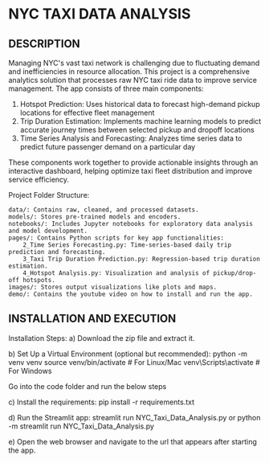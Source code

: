 NYC TAXI DATA ANALYSIS
======================

DESCRIPTION
-----------

Managing NYC's vast taxi network is challenging due to fluctuating demand and inefficiencies in resource allocation. 
This project is a comprehensive analytics solution that processes raw NYC taxi ride data to improve service management. 
The app consists of three main components:

1. Hotspot Prediction: Uses historical data to forecast high-demand pickup locations for effective fleet management
2. Trip Duration Estimation: Implements machine learning models to predict accurate journey times between selected pickup and dropoff locations
3. Time Series Analysis and Forecasting: Analyzes time series data to predict future passenger demand on a particular day

These components work together to provide actionable insights through an interactive dashboard, helping optimize taxi fleet distribution 
and improve service efficiency.

Project Folder Structure:

    data/: Contains raw, cleaned, and processed datasets.
    models/: Stores pre-trained models and encoders.
    notebooks/: Includes Jupyter notebooks for exploratory data analysis and model development.
    pages/: Contains Python scripts for key app functionalities:
        2_Time Series Forecasting.py: Time-series-based daily trip prediction and forecasting.
        3_Taxi Trip Duration Prediction.py: Regression-based trip duration estimation.
        4_Hotspot Analysis.py: Visualization and analysis of pickup/drop-off hotspots.
    images/: Stores output visualizations like plots and maps.
    demo/: Contains the youtube video on how to install and run the app.

INSTALLATION AND EXECUTION
--------------------------
   Installation Steps:
   a) Download the zip file and extract it.

   b) Set Up a Virtual Environment (optional but recommended):
      python -m venv venv
      source venv/bin/activate  # For Linux/Mac
      venv\Scripts\activate     # For Windows

   Go into the code folder and run the below steps
   
   c) Install the requirements:
      pip install -r requirements.txt

   d) Run the Streamlit app:
      streamlit run NYC_Taxi_Data_Analysis.py
      or
      python -m streamlit run NYC_Taxi_Data_Analysis.py

   e) Open the web browser and navigate to the url that appears after starting the app.
